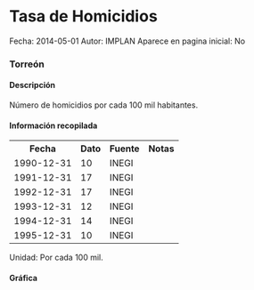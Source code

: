 Tasa de Homicidios
=====

Fecha: 2014-05-01
Autor: IMPLAN
Aparece en pagina inicial: No

### Torreón

#### Descripción

Número de homicidios por cada 100 mil habitantes.

#### Información recopilada

<table class="table table-hover table-bordered">
  <tr><th>Fecha</th><th>Dato</th><th>Fuente</th><th>Notas</th></tr>
  <tr><td>1990-12-31</td><td>10</td><td>INEGI</td><td></td></tr>
  <tr><td>1991-12-31</td><td>17</td><td>INEGI</td><td></td></tr>
  <tr><td>1992-12-31</td><td>17</td><td>INEGI</td><td></td></tr>
  <tr><td>1993-12-31</td><td>12</td><td>INEGI</td><td></td></tr>
  <tr><td>1994-12-31</td><td>14</td><td>INEGI</td><td></td></tr>
  <tr><td>1995-12-31</td><td>10</td><td>INEGI</td><td></td></tr>
</table>

Unidad: Por cada 100 mil.

#### Gráfica

<div id="Morrisgtcjzgkf" class="grafica"></div>
  <!-- JAVASCRIPT DE LA GRAFICA EN Morrisgtcjzgkf -->
  <script>
  new Morris.Bar({
    element: 'Morrisgtcjzgkf',
    data: [
      { fecha: '1990-12-31', dato: 10 },
      { fecha: '1991-12-31', dato: 17 },
      { fecha: '1992-12-31', dato: 17 },
      { fecha: '1993-12-31', dato: 12 },
      { fecha: '1994-12-31', dato: 14 },
      { fecha: '1995-12-31', dato: 10 }
    ],
    xkey: 'fecha',
    ykeys: ['dato'],
    labels: ['Dato'],
    barColors: ['#FF5B02']
  });
  </script>

